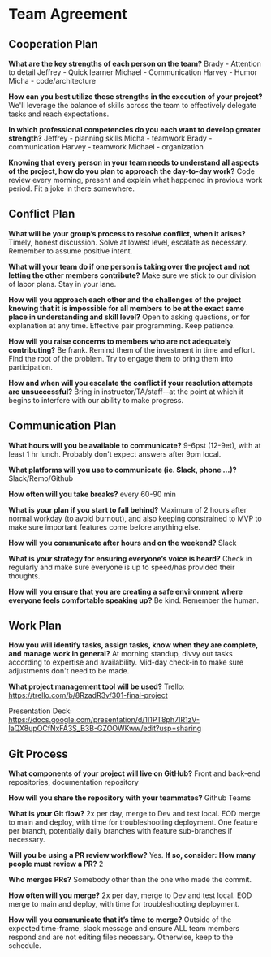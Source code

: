 # Team Agreement

## Cooperation Plan

**What are the key strengths of each person on the team?**
Brady - Attention to detail
Jeffrey - Quick learner
Michael - Communication
Harvey - Humor
Micha - code/architecture

**How can you best utilize these strengths in the execution of your project?**
We'll leverage the balance of skills across the team to effectively delegate tasks and reach expectations.

**In which professional competencies do you each want to develop greater strength?**
Jeffrey - planning skills
Micha - teamwork
Brady - communication
Harvey - teamwork
Michael - organization

**Knowing that every person in your team needs to understand all aspects of the project, how do you plan to approach the day-to-day work?**
Code review every morning, present and explain what happened in previous work period.  Fit a joke in there somewhere.

## Conflict Plan

**What will be your group’s process to resolve conflict, when it arises?**
Timely, honest discussion. Solve at lowest level, escalate as necessary. Remember to assume positive intent.

**What will your team do if one person is taking over the project and not letting the other members contribute?**
Make sure we stick to our division of labor plans. Stay in your lane.

**How will you approach each other and the challenges of the project knowing that it is impossible for all members to be at the exact same place in understanding and skill level?**
Open to asking questions, or for explanation at any time.  Effective pair programming. Keep patience.

**How will you raise concerns to members who are not adequately contributing?**
Be frank. Remind them of the investment in time and effort. Find the root of the problem.  Try to engage them to bring them into participation.

**How and when will you escalate the conflict if your resolution attempts are unsuccessful?**
Bring in instructor/TA/staff--at the point at which it begins to interfere with our ability to make progress.


## Communication Plan

**What hours will you be available to communicate?**
9-6pst (12-9et), with at least 1 hr lunch. Probably don't expect answers after 9pm local.

**What platforms will you use to communicate (ie. Slack, phone …)?**
Slack/Remo/Github

**How often will you take breaks?**
every 60-90 min

**What is your plan if you start to fall behind?**
Maximum of 2 hours after normal workday (to avoid burnout), and also keeping constrained to MVP to make sure important features come before anything else.

**How will you communicate after hours and on the weekend?**
Slack

**What is your strategy for ensuring everyone’s voice is heard?**
Check in regularly and make sure everyone is up to speed/has provided their thoughts.

**How will you ensure that you are creating a safe environment where everyone feels comfortable speaking up?**
Be kind. Remember the human.


## Work Plan

**How you will identify tasks, assign tasks, know when they are complete, and manage work in general?**
At morning standup, divvy out tasks according to expertise and availability. Mid-day check-in to make sure adjustments don't need to be made.

**What project management tool will be used?**
Trello:
https://trello.com/b/8RzadR3v/301-final-project

Presentation Deck:
https://docs.google.com/presentation/d/1I1PT8ph7IR1zV-laQX8upOCfNxFA3S_B3B-GZOOWKww/edit?usp=sharing

## Git Process

**What components of your project will live on GitHub?**
Front and back-end repositories, documentation repository

**How will you share the repository with your teammates?**
Github Teams

**What is your Git flow?**
2x per day, merge to Dev and test local. EOD merge to main and deploy, with time for troubleshooting deployment. One feature per branch, potentially daily branches with feature sub-branches if necessary.

**Will you be using a PR review workflow?** Yes. **If so, consider:**
**How many people must review a PR?**
2

**Who merges PRs?**
Somebody other than the one who made the commit. 

**How often will you merge?**
2x per day, merge to Dev and test local. EOD merge to main and deploy, with time for troubleshooting deployment.

**How will you communicate that it’s time to merge?**
Outside of the expected time-frame, slack message and ensure ALL team members respond and are not editing files necessary. Otherwise, keep to the schedule.
